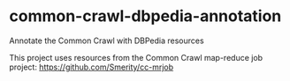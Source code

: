 common-crawl-dbpedia-annotation
===============================

Annotate the Common Crawl with DBPedia resources

This project uses resources from the Common Crawl map-reduce job project: https://github.com/Smerity/cc-mrjob
